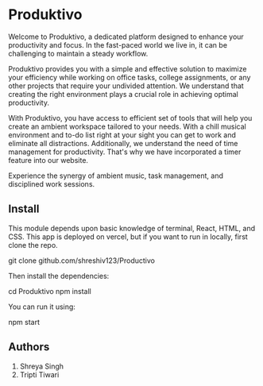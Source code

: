 # Produktivo

Welcome to Produktivo, a dedicated platform designed to enhance your productivity and focus. In the fast-paced world we live in, it can be challenging to maintain a steady workflow. 

Produktivo provides you with a simple and effective solution to maximize your efficiency while working on office tasks, college assignments, or any other projects that require your undivided attention. We understand that creating the right environment plays a crucial role in achieving optimal productivity. 

With Produktivo, you have access to efficient set of tools that will help you create an ambient workspace tailored to your needs. 
With a chill musical environment and to-do list right at your sight you can get to work and eliminate all distractions. Additionally, we understand the need of time management for productivity. That's why we have incorporated a timer feature into our website. 

Experience the synergy of ambient music, task management, and disciplined work sessions.
## Install

This module depends upon basic knowledge of terminal, React, HTML, and CSS.
This app is deployed on vercel, but if you want to run in locally, first clone the repo.


git clone github.com/shreshiv123/Productivo


Then install the dependencies:

cd Produktivo
npm install


You can run it using:


npm start


## Authors

1) Shreya Singh
2) Tripti Tiwari
